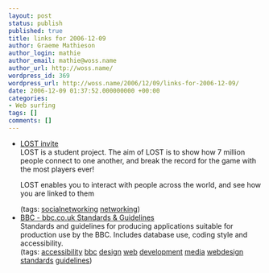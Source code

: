 ```yaml
---
layout: post
status: publish
published: true
title: links for 2006-12-09
author: Graeme Mathieson
author_login: mathie
author_email: mathie@woss.name
author_url: http://woss.name/
wordpress_id: 369
wordpress_url: http://woss.name/2006/12/09/links-for-2006-12-09/
date: 2006-12-09 01:37:52.000000000 +00:00
categories:
- Web surfing
tags: []
comments: []
---
```

<ul class="delicious">
	<li>
		<div class="delicious-link"><a href="http://www.lost.eu/d7bc">LOST invite</a></div>
		<div class="delicious-extended">LOST is a student project. The aim of LOST is to show how 7 million people connect to one another, and break the record for the game with the most players ever!

LOST enables you to interact with people across the world, and see how you are linked to them</div>
		<div class="delicious-tags">(tags: <a href="http://del.icio.us/mathie/socialnetworking">socialnetworking</a> <a href="http://del.icio.us/mathie/networking">networking</a>)</div>
	</li>
	<li>
		<div class="delicious-link"><a href="http://www.bbc.co.uk/guidelines/newmedia/">BBC - bbc.co.uk Standards & Guidelines</a></div>
		<div class="delicious-extended">Standards and guidelines for producing applications suitable for production use by the BBC.  Includes database use, coding style and accessibility.</div>
		<div class="delicious-tags">(tags: <a href="http://del.icio.us/mathie/accessibility">accessibility</a> <a href="http://del.icio.us/mathie/bbc">bbc</a> <a href="http://del.icio.us/mathie/design">design</a> <a href="http://del.icio.us/mathie/web">web</a> <a href="http://del.icio.us/mathie/development">development</a> <a href="http://del.icio.us/mathie/media">media</a> <a href="http://del.icio.us/mathie/webdesign">webdesign</a> <a href="http://del.icio.us/mathie/standards">standards</a> <a href="http://del.icio.us/mathie/guidelines">guidelines</a>)</div>
	</li>
</ul>
